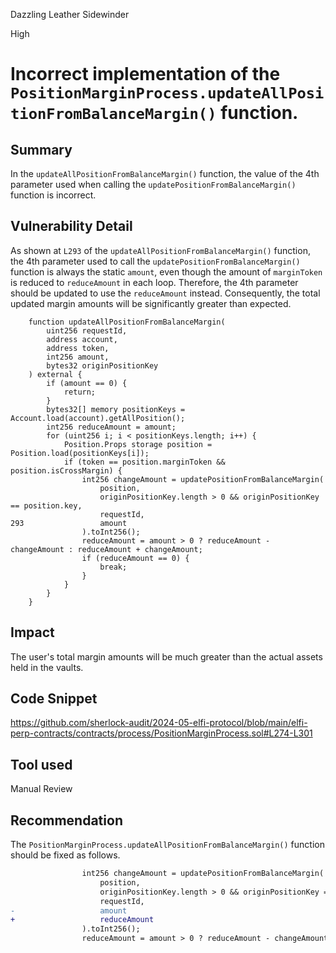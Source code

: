 Dazzling Leather Sidewinder

High

# Incorrect implementation of the `PositionMarginProcess.updateAllPositionFromBalanceMargin()` function.

## Summary

In the `updateAllPositionFromBalanceMargin()` function, the value of the 4th parameter used when calling the `updatePositionFromBalanceMargin()` function is incorrect.

## Vulnerability Detail

As shown at `L293` of the `updateAllPositionFromBalanceMargin()` function, the 4th parameter used to call the `updatePositionFromBalanceMargin()` function is always the static `amount`, even though the amount of `marginToken` is reduced to `reduceAmount` in each loop. Therefore, the 4th parameter should be updated to use the `reduceAmount` instead. Consequently, the total updated margin amounts will be significantly greater than expected.

```solidity
    function updateAllPositionFromBalanceMargin(
        uint256 requestId,
        address account,
        address token,
        int256 amount,
        bytes32 originPositionKey
    ) external {
        if (amount == 0) {
            return;
        }
        bytes32[] memory positionKeys = Account.load(account).getAllPosition();
        int256 reduceAmount = amount;
        for (uint256 i; i < positionKeys.length; i++) {
            Position.Props storage position = Position.load(positionKeys[i]);
            if (token == position.marginToken && position.isCrossMargin) {
                int256 changeAmount = updatePositionFromBalanceMargin(
                    position,
                    originPositionKey.length > 0 && originPositionKey == position.key,
                    requestId,
293                 amount
                ).toInt256();
                reduceAmount = amount > 0 ? reduceAmount - changeAmount : reduceAmount + changeAmount;
                if (reduceAmount == 0) {
                    break;
                }
            }
        }
    }
```

## Impact

The user's total margin amounts will be much greater than the actual assets held in the vaults.

## Code Snippet

https://github.com/sherlock-audit/2024-05-elfi-protocol/blob/main/elfi-perp-contracts/contracts/process/PositionMarginProcess.sol#L274-L301

## Tool used

Manual Review

## Recommendation

The `PositionMarginProcess.updateAllPositionFromBalanceMargin()` function should be fixed as follows.

```diff
                int256 changeAmount = updatePositionFromBalanceMargin(
                    position,
                    originPositionKey.length > 0 && originPositionKey == position.key,
                    requestId,
-                   amount
+                   reduceAmount
                ).toInt256();
                reduceAmount = amount > 0 ? reduceAmount - changeAmount : reduceAmount + changeAmount;
```